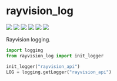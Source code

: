 rayvision_log
=============

[![](https://img.shields.io/badge/pypi%20package-0.3.3-green)](https://pypi.org/project/rayvision-log/)
[![](https://img.shields.io/badge/docs--%E4%B8%AD%E6%96%87%E7%AE%80%E4%BD%93-latest-green)](https://renderbus.readthedocs.io/zh/latest)
[![](https://img.shields.io/badge/docs--English-latest-green)](https://renderbus.readthedocs.io/en/latest)
[![](https://img.shields.io/badge/license-Apache%202-blue)](http://www.apache.org/licenses/LICENSE-2.0.txt)
![](https://img.shields.io/badge/python-2.7.10+%20%7C%203.6%20%7C%203.7-blue)
![](https://img.shields.io/badge/platform-windows%20%7C%20macos%20%7C%20linux-lightgrey)

Rayvision logging.

```python
import logging
from rayvision_log import init_logger

init_logger("rayvision_api")
LOG = logging.getLogger("rayvision_api")
```
